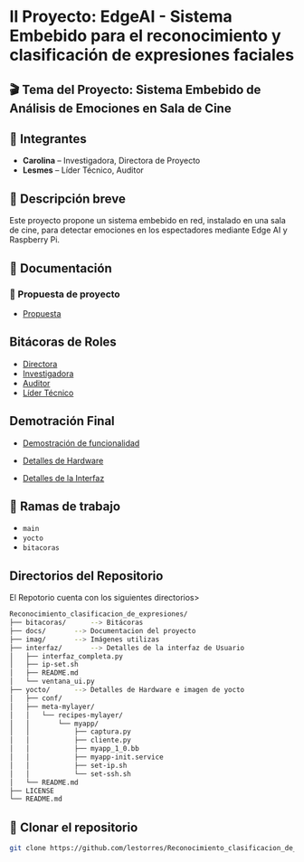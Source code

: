 # II Proyecto: EdgeAI - Sistema Embebido para el reconocimiento y clasificación de expresiones faciales


## 🎬 Tema del Proyecto: Sistema Embebido de Análisis de Emociones en Sala de Cine

## 👥 Integrantes
- **Carolina** – Investigadora, Directora de Proyecto
- **Lesmes** – Líder Técnico, Auditor

## 🧠 Descripción breve
Este proyecto propone un sistema embebido en red, instalado en una sala de cine, para detectar emociones en los espectadores mediante Edge AI y Raspberry Pi.

## 📄 Documentación 

### 📄 Propuesta de proyecto
- [Propuesta](docs/Informe_Final.md)

## Bitácoras de Roles
- [Directora](bitacoras/directora.md)
- [Investigadora](bitacoras/investigadora.md)
- [Auditor](bitacoras/auditor.md)
- [Líder Técnico](bitacoras/lider_tecnico.md)

## Demotración Final
- [Demostración de funcionalidad](docs/demostracion.md)

- [Detalles de Hardware](yocto/README.md)

- [Detalles de la Interfaz](interfaz/README.md)

## 🌱 Ramas de trabajo
- `main`
- `yocto`
- `bitacoras`

## Directorios del Repositorio
El Repotorio cuenta con los siguientes directorios>

```bash
Reconocimiento_clasificacion_de_expresiones/
├── bitacoras/		--> Bitácoras
├── docs/		--> Documentacion del proyecto
├── imag/		--> Imágenes utilizas
├── interfaz/		--> Detalles de la interfaz de Usuario  
│   ├── interfaz_completa.py
│   ├── ip-set.sh
│   ├── README.md
│   └── ventana_ui.py
├── yocto/		--> Detalles de Hardware e imagen de yocto
│   ├── conf/
│   ├── meta-mylayer/
│   │   └── recipes-mylayer/
│   │       └── myapp/
│   │           ├── captura.py
│   │           ├── cliente.py
│   │           ├── myapp_1_0.bb
│   │           ├── myapp-init.service
│   │           ├── set-ip.sh
│   │           └── set-ssh.sh
│   └── README.md
├── LICENSE
└── README.md

````

## 🚀 Clonar el repositorio

```bash
git clone https://github.com/lestorres/Reconocimiento_clasificacion_de_expresiones.git
```

